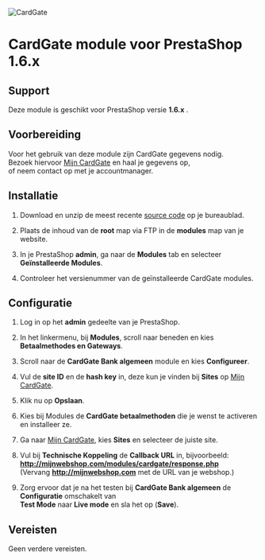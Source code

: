 ![CardGate](https://cdn.curopayments.net/thumb/200/logos/cardgate.png)

# CardGate module voor PrestaShop 1.6.x

## Support

Deze module is geschikt voor PrestaShop versie **1.6.x** .

## Voorbereiding

Voor het gebruik van deze module zijn CardGate gegevens nodig.  
Bezoek hiervoor [Mijn CardGate](https://my.cardgate.com/) en haal je gegevens op,  
of neem contact op met je accountmanager.  

## Installatie

1. Download en unzip de meest recente [source code](https://github.com/cardgate/prestashop16/releases/) op je bureaublad.

2. Plaats de inhoud van de **root** map via FTP in de **modules** map van je website.

3. In je PrestaShop **admin**, ga naar de **Modules** tab en selecteer **Geïnstalleerde Modules**.

4. Controleer het versienummer van de geïnstalleerde CardGate modules.

## Configuratie

1. Log in op het **admin** gedeelte van je PrestaShop.

2. In het linkermenu, bij **Modules**, scroll naar beneden en kies **Betaalmethodes en Gateways**.

3. Scroll naar de **CardGate Bank algemeen** module en kies **Configureer**.

4. Vul de **site ID** en de **hash key** in, deze kun je vinden bij **Sites** op [Mijn CardGate](https://my.cardgate.com/).

5. Klik nu op **Opslaan**.

6. Kies bij Modules de **CardGate betaalmethoden** die je wenst te activeren en installeer ze.

7. Ga naar [Mijn CardGate](https://my.cardgate.com/), kies **Sites** en selecteer de juiste site.

8. Vul bij **Technische Koppeling** de **Callback URL** in, bijvoorbeeld:  
   **http://mijnwebshop.com/modules/cardgate/response.php**  
  (Vervang **http://mijnwebshop.com** met de URL van je webshop.)

9. Zorg ervoor dat je na het testen bij **CardGate Bank algemeen** de **Configuratie** omschakelt van  
    **Test Mode** naar **Live mode** en sla het op (**Save**).

## Vereisten

Geen verdere vereisten.